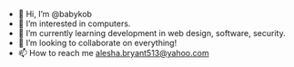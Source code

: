 - 👋 Hi, I’m @babykob
- 👀 I’m interested in computers. 
- 🌱 I’m currently learning development in web design, software, security.
- 💞️ I’m looking to collaborate on everything!
- 📫 How to reach me alesha.bryant513@yahoo.com

<!---
babykob/babykob is a ✨ special ✨ repository because its `README.md` (this file) appears on your GitHub profile.
You can click the Preview link to take a look at your changes.
--->

